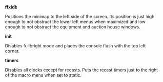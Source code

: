 **ffxidb**

Positions the minimap to the left side of the screen. Its position is just high enough to not obstruct the lower left menus when maximized and low enough to not obstruct the equipment and auction house windows.


**init**

Disables fullbright mode and places the console flush with the top left corner.


**timers**

Disables all clocks except for recasts. Puts the recast timers just to the right of the macro menu when set to static.

